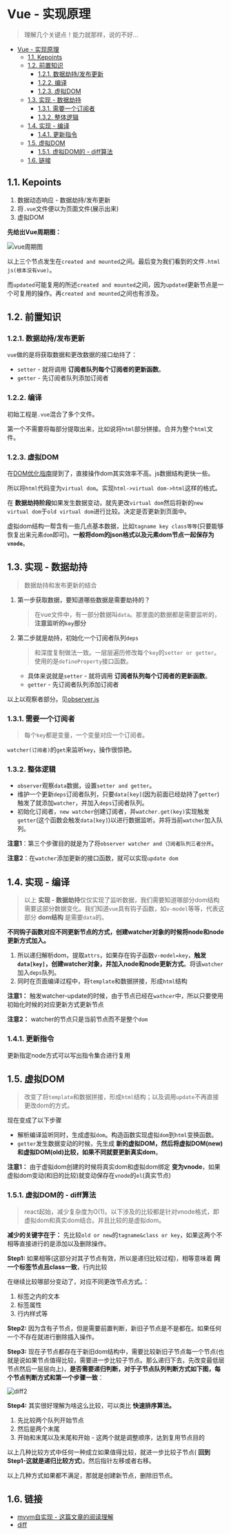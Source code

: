 # Vue - 实现原理
> 理解几个关键点！能力就那样，说的不好...

<!-- TOC -->

- [Vue - 实现原理](#vue---实现原理)
  - [1.1. Kepoints](#11-kepoints)
  - [1.2. 前置知识](#12-前置知识)
    - [1.2.1. 数据劫持/发布更新](#121-数据劫持发布更新)
    - [1.2.2. 编译](#122-编译)
    - [1.2.3. 虚拟DOM](#123-虚拟dom)
  - [1.3. 实现 - 数据劫持](#13-实现---数据劫持)
    - [1.3.1. 需要一个订阅者](#131-需要一个订阅者)
    - [1.3.2. 整体逻辑](#132-整体逻辑)
  - [1.4. 实现 - 编译](#14-实现---编译)
    - [1.4.1. 更新指令](#141-更新指令)
  - [1.5. 虚拟DOM](#15-虚拟dom)
    - [1.5.1. 虚拟DOM的 - diff算法](#151-虚拟dom的---diff算法)
  - [1.6. 链接](#16-链接)

<!-- /TOC -->

## 1.1. Kepoints

1. 数据动态响应 - 数据劫持/发布更新
2. 将`.vue`文件便以为页面文件(展示出来)
3. 虚拟DOM

**先给出Vue周期图：**

![vue周期图](https://cn.vuejs.org/images/lifecycle.png)

以上三个节点发生在`created and mounted`之间。最后变为我们看到的文件`.html js(根本没有vue)`。

而`updated`可能复用的所述`created and mounted`之间，因为`updated`更新节点是一个可复用的操作。再`created and mounted`之间也有涉及。

## 1.2. 前置知识 

### 1.2.1. 数据劫持/发布更新

`vue`做的是将获取数据和更改数据的接口劫持了：

* `setter` - 就将调用 **订阅者队列每个订阅者的更新函数**。
* `getter` - 先订阅者队列添加订阅者

### 1.2.2. 编译

初始工程是`.vue`混合了多个文件。

第一个不需要将每部分提取出来，比如说将`html`部分拼接。合并为整个`html`文件。

### 1.2.3. 虚拟DOM

在[DOM优化指南](https://github.com/JiangWeixian/JS-Tips/blob/master/HTML/HTML-DOM%E4%BC%98%E5%8C%96%E6%8C%87%E5%8D%97.md)提到了，直接操作dom其实效率不高。js数据结构更快一些。

所以将`html`代码变为`virtual dom`。实现`html->virtual dom->html`这样的格式。

在 **数据劫持阶段**如果发生数据变动，就先更改`virtual dom`然后将新的`new virtual dom`于`old virtual dom`进行比较。决定是否更新到页面中。

虚拟dom结构一帮含有一些几点基本数据，比如`tagname key class等等`(只要能够恢复出来元素`dom`即可)。**一般将dom的json格式以及元素dom节点一起保存为`vnode`**。


## 1.3. 实现 - 数据劫持

> 数据劫持和发布更新的结合

1. 第一步获取数据，要知道哪些数据是需要劫持的？

    > 在vue文件中，有一部分数据叫`data`。那里面的数据都是需要监听的，**注意监听的`key`部分**

2. 第二步就是劫持，初始化一个订阅者队列`deps`

    > 和深度复制做法一致。一层层遍历修改每个`key`的`setter or getter`。使用的是`defineProperty`接口函数。

    * 具体来说就是`setter` - 就将调用 **订阅者队列每个订阅者的更新函数**。
    * `getter` - 先订阅者队列添加订阅者

以上以观察者部分。见[observer.js](https://github.com/DMQ/mvvm)

### 1.3.1. 需要一个订阅者

> 每个`key`都是变量，一个变量对应一个订阅者。

`watcher(订阅者)`的`get`来监听`key`，操作很惊艳。

### 1.3.2. 整体逻辑

* `observer`观察`data`数据，设置`setter and getter`。
* 维护一个更新`deps`订阅者队列，只要`data[key]`(因为前面已经劫持了`getter`)触发了就添加`watcher`，并加入`deps`订阅者队列。
* 初始化订阅者，`new watcher`创建订阅者，并`watcher.get(key)`实现触发`getter`(这个函数会触发`data[key]`)以进行数据监听。并将当前`watcher`加入队列。

**注意1**：第三个步骤目的就是为了将`observer watcher and 订阅者队列三者分开`。

**注意2**：在`watcher`添加更新的接口函数，就可以实现`update dom`

## 1.4. 实现 - 编译

> 以上 **实现 - 数据劫持**仅仅实现了监听数据，我们需要知道哪部分dom结构需要这部分数据变化。我们知道`vue`具有钩子函数，如`v-model`等等，代表这部分 **dom结构** 是需要`data`的。

**不同钩子函数对应不同更新节点的方式，创建watcher对象的时候将node和node更新方式加入。**

1. 所以递归解析dom，提取`attrs`，如果存在钩子函数`v-model=key`，**触发`data[key]`，创建watcher对象，并加入node和node更新方式**。将该`watcher`加入`deps`队列。
2. 同时在页面编译过程中，将`template`和数据拼接，形成`html`结构

**注意1：** 触发watcher-update的时候，由于节点已经在`wathcer`中，所以只要使用初始化时候的对应更新方式更新节点

**注意2：** watcher的节点只是当前节点而不是整个`dom`

### 1.4.1. 更新指令

更新指定node方式可以写出指令集合进行复用

## 1.5. 虚拟DOM

> 改变了将`template`和数据拼接，形成`html`结构；以及调用`update`不再直接更改dom的方式。

现在变成了以下步骤

* 解析编译监听同时，生成虚拟`dom`。构造函数实现虚拟`dom`到`html`变换函数。
* `getter`发生数据变动的时候，先生成 **新的虚拟DOM，然后将虚拟DOM(new)和虚拟DOM(old)比较，如果不同就要更新真实dom**。

**注意1：** 由于虚拟dom创建的时候将真实dom和虚拟dom绑定 **变为vnode**，如果虚拟dom变动(和旧的比较)就变动保存在`vnode`的`el`(真实节点)

### 1.5.1. 虚拟DOM的 - diff算法

> react起始，减少复杂度为O(1)。以下涉及的比较都是针对vnode格式，即虚拟dom和真实dom结合。并且比较的是虚拟dom。

**减少的关键字在于：** 先比较`old or new`的`tagname&class or key`，如果这两个不相等直接进行的是添加以及删除操作。

**Step1:** 如果相等(这部分对其子节点有效，所以是递归比较过程)，相等意味着 **同一个标签节点且class一致**，行内比较

在继续比较哪部分变动了，对应不同更改节点方式。：

1. 标签之内的文本
2. 标签属性
3. 行内样式等

**Step2:** 因为含有子节点，但是需要前置判断，新旧子节点是不是都在。如果任何一个不存在就进行删除插入操作。

**Step3:** 现在子节点都存在于新旧dom结构中，需要比较新旧子节点每一个节点(也就是说如果节点值得比较，需要进一步比较子节点。那么递归下去，先改变最低层节点然后一层层向上)，**是否需要递归判断，对于子节点队列判断方式如下图，每个节点判断方式和第一个步骤一致**：

![diff2](./img/diff2.png)

**Step4:** 其实很好理解为啥这么比较，可以类比 **快速排序算法。**

1. 先比较两个队列开始节点
2. 然后是两个末尾
3. 开始和末尾以及末尾和开始 - 这两个就是调整顺序，达到复用节点目的

以上几种比较方式中任何一种成立如果值得比较，就进一步比较子节点( **回到Step1-这就是递归比较方式**)。然后指针左移或者右移。

以上几种方式如果都不满足，那就是创建新节点，删除旧节点。


## 1.6. 链接

* [mvvm自实现 - 这篇文章的阅读理解](https://github.com/DMQ/mvvm)
* [diff](https://github.com/aooy/blog/issues/2)